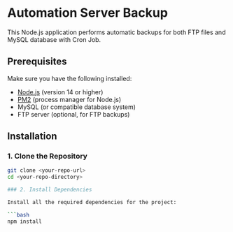 # Automation Server Backup

This Node.js application performs automatic backups for both FTP files and MySQL database with Cron Job. 

## Prerequisites

Make sure you have the following installed:

- [Node.js](https://nodejs.org/) (version 14 or higher)
- [PM2](https://pm2.keymetrics.io/) (process manager for Node.js)
- MySQL (or compatible database system)
- FTP server (optional, for FTP backups)

## Installation

### 1. Clone the Repository

```bash
git clone <your-repo-url>
cd <your-repo-directory>

### 2. Install Dependencies

Install all the required dependencies for the project:

```bash
npm install
